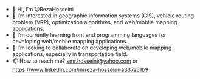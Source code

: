 - 👋 Hi, I’m @RezaHosseini
- 👀 I’m interested in geographic information systems (GIS), vehicle routing problem (VRP), optimization algorithms, and web/mobile mapping applications.
- 🌱 I’m currently learning front end programming languages for developing web/mobile mapping applications.
- 💞️ I’m looking to collaborate on developing web/mobile mapping applications, especially in transportation field.
- 📫 How to reach me? smr.hosseini@yahoo.com or https://www.linkedin.com/in/reza-hosseini-a337a51b9

<!---
Reza is a ✨ special ✨ repository because its `README.md` (this file) appears on your GitHub profile.
You can click the Preview link to take a look at your changes.
--->
